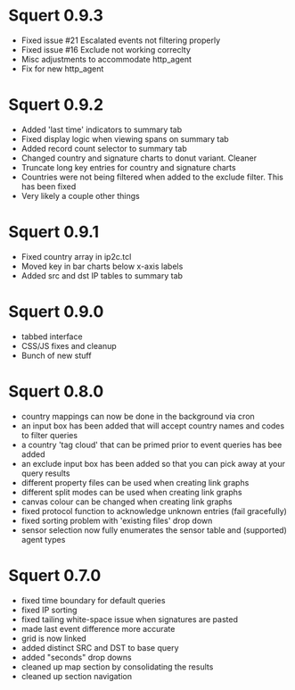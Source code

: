 # Squert 0.9.3

* Fixed issue #21 Escalated events not filtering properly
* Fixed issue #16 Exclude not working correclty
* Misc adjustments to accommodate http_agent
* Fix for new http_agent


# Squert 0.9.2

* Added 'last time' indicators to summary tab
* Fixed display logic when viewing spans on summary tab
* Added record count selector to summary tab
* Changed country and signature charts to donut variant. Cleaner
* Truncate long key entries for country and signature charts
* Countries were not being filtered when added to the exclude filter. This has been fixed
* Very likely a couple other things

# Squert 0.9.1

* Fixed country array in ip2c.tcl
* Moved key in bar charts below x-axis labels
* Added src and dst IP tables to summary tab


# Squert 0.9.0

* tabbed interface
* CSS/JS fixes and cleanup
* Bunch of new stuff


# Squert 0.8.0

* country mappings can now be done in the background via cron
* an input box has been added that will accept country names and codes to filter queries
* a country 'tag cloud' that can be primed prior to event queries has bee added
* an exclude input box has been added so that you can pick away at your query results
* different property files can be used when creating link graphs
* different split modes can be used when creating link graphs
* canvas colour can be changed when creating link graphs
* fixed protocol function to acknowledge unknown entries (fail gracefully)
* fixed sorting problem with 'existing files' drop down
* sensor selection now fully enumerates the sensor table and (supported) agent types


# Squert 0.7.0

* fixed time boundary for default queries
* fixed IP sorting
* fixed tailing white-space issue when signatures are pasted
* made last event difference more accurate
* grid is now linked
* added distinct SRC and DST to base query
* added "seconds" drop downs
* cleaned up map section by consolidating the results
* cleaned up section navigation
